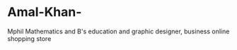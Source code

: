 # Amal-Khan-
Mphil Mathematics and B's education and graphic designer, business online shopping store 
